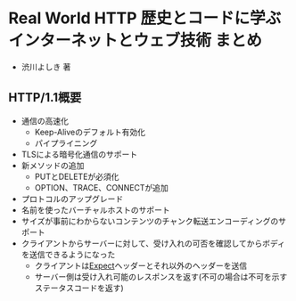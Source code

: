 # Real World HTTP 歴史とコードに学ぶインターネットとウェブ技術 まとめ
- 渋川よしき 著

## HTTP/1.1概要
- 通信の高速化
  - Keep-Aliveのデフォルト有効化
  - パイプライニング
- TLSによる暗号化通信のサポート
- 新メソッドの追加
  - PUTとDELETEが必須化
  - OPTION、TRACE、CONNECTが追加
- プロトコルのアップグレード
- 名前を使ったバーチャルホストのサポート
- サイズが事前にわからないコンテンツのチャンク転送エンコーディングのサポート
- クライアントからサーバーに対して、受け入れの可否を確認してからボディを送信できるようになった
  - クライアントは[Expect](https://developer.mozilla.org/ja/docs/Web/HTTP/Headers/Expect)ヘッダーとそれ以外のヘッダーを送信
  - サーバー側は受け入れ可能のレスポンスを返す(不可の場合は不可を示すステータスコードを返す)
